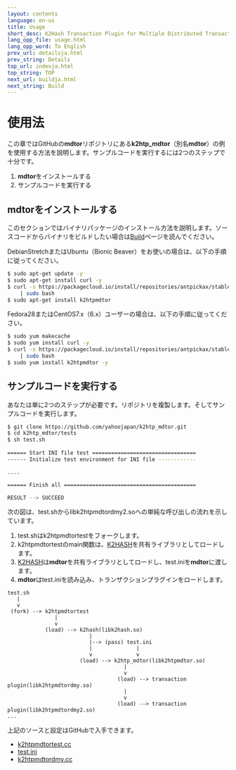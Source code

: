 ```yaml
---
layout: contents
language: en-us
title: Usage
short_desc: K2Hash Transaction Plugin for Multiple Distributed Transaction Of Repeater
lang_opp_file: usage.html
lang_opp_word: To English
prev_url: detailsja.html
prev_string: Details
top_url: indexja.html
top_string: TOP
next_url: buildja.html
next_string: Build
---
```


# 使用法

この章ではGitHubの**mdtor**リポジトリにある**k2htp_mdtor**（別名**mdtor**）の例を使用する方法を説明します。サンプルコードを実行するには2つのステップで十分です。

1. **mdtor**をインストールする
2. サンプルコードを実行する

## **mdtor**をインストールする

このセクションではバイナリパッケージのインストール方法を説明します。ソースコードからバイナリをビルドしたい場合は[Build](https://k2htpmdtor.antpick.ax/buildja.html)ページを読んでください。

DebianStretchまたはUbuntu（Bionic Beaver）をお使いの場合は、以下の手順に従ってください。
```bash
$ sudo apt-get update -y
$ sudo apt-get install curl -y
$ curl -s https://packagecloud.io/install/repositories/antpickax/stable/script.deb.sh \
    | sudo bash
$ sudo apt-get install k2htpmdtor
```

Fedora28またはCentOS7.x（6.x）ユーザーの場合は、以下の手順に従ってください。
```bash
$ sudo yum makecache
$ sudo yum install curl -y
$ curl -s https://packagecloud.io/install/repositories/antpickax/stable/script.rpm.sh \
    | sudo bash
$ sudo yum install k2htpmdtor -y
```

## サンプルコードを実行する

あなたは単に2つのステップが必要です。リポジトリを複製します。そしてサンプルコードを実行します。
```bash
$ git clone https://github.com/yahoojapan/k2htp_mdtor.git
$ cd k2htp_mdtor/tests
$ sh test.sh
                                                                                                                                          
====== Start INI file test =================================                                                                              
------ Initialize test environment for INI file ------------   

....

====== Finish all ==========================================

RESULT --> SUCCEED
```

次の図は、test.shからlibk2htpmdtordmy2.soへの単純な呼び出しの流れを示しています。

1. test.shはk2htpmdtortestをフォークします。
2. k2htpmdtortestのmain関数は、[K2HASH](https://k2hash.antpick.ax)を共有ライブラリとしてロードします。
3. [K2HASH](https://k2hash.antpick.ax)は**mdtor**を共有ライブラリとしてロードし、test.iniを**mdtor**に渡します。
4. **mdtor**はtest.iniを読み込み、トランザクションプラグインをロードします。

```
test.sh
   |
   v
 (fork) --> k2htpmdtortest
               |
               v
            (load) --> k2hash(libk2hash.so)  
                          |
                          |--> (pass) test.ini
                          |              |
                          v              v
                       (load) --> k2htp_mdtor(libk2htpmdtor.so)
                                     |
                                     v
                                   (load) --> transaction plugin(libk2htpmdtordmy.so)
                                     |
                                     v
                                   (load) --> transaction plugin(libk2htpmdtordmy2.so)
...
```

上記のソースと設定はGitHubで入手できます。
* [k2htpmdtortest.cc](https://github.com/yahoojapan/k2htp_mdtor/blob/master/tests/k2htpmdtortest.cc)
* [test.ini](https://github.com/yahoojapan/k2htp_mdtor/blob/master/tests/test.ini)
* [k2htpmdtordmy.cc](https://github.com/yahoojapan/k2htp_mdtor/blob/master/tests/k2htpmdtordmy.cc)
